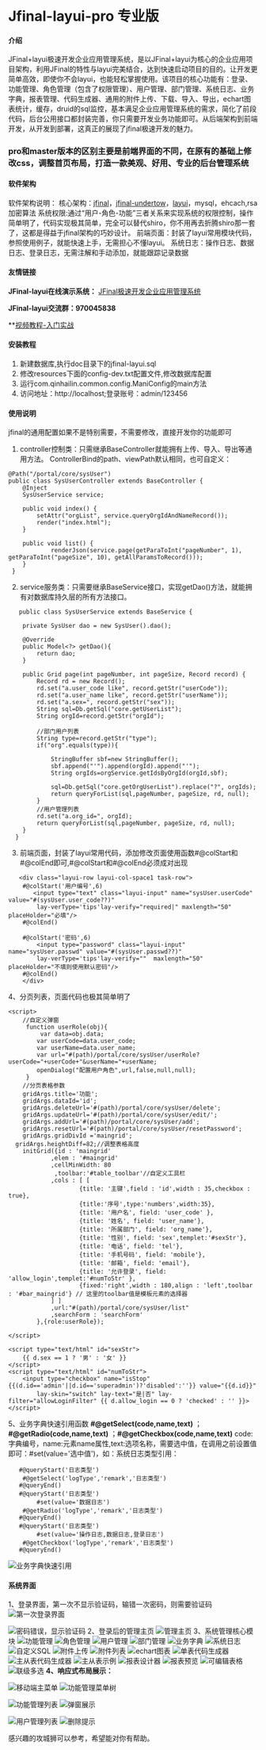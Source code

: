 # Jfinal-layui-pro 专业版

#### 介绍
JFinal+layui极速开发企业应用管理系统，是以JFinal+layui为核心的企业应用项目架构，利用JFinal的特性与layui完美结合，达到快速启动项目的目的。让开发更简单高效，即使你不会layui，也能轻松掌握使用。该项目的核心功能有：登录、功能管理、角色管理（包含了权限管理）、用户管理、部门管理、系统日志、业务字典，报表管理、代码生成器、通用的附件上传、下载、导入、导出，echart图表统计，缓存，druid的sql监控，基本满足企业应用管理系统的需求，简化了前段代码，后台公用接口都封装完善，你只需要开发业务功能即可。从后端架构到前端开发，从开发到部署，这真正的展现了jfinal极速开发的魅力。

 

### pro和master版本的区别主要是前端界面的不同，在原有的基础上修改css，调整首页布局，打造一款美观、好用、专业的后台管理系统


#### 软件架构
软件架构说明：
核心架构：[jfinal](http://www.jfinal.com)，[jfinal-undertow](http://www.jfinal.com/doc/1-4)，[layui](https://www.layui.com/)，mysql，ehcach,rsa加密算法
系统权限:通过“用户-角色-功能”三者关系来实现系统的权限控制，操作简单明了，代码实现极其简单，完全可以替代shiro，你不用再去折腾shiro那一套了，这都是得益于jfinal架构的巧妙设计。
前端页面：封装了layui常用模块代码，参照使用例子，就能快速上手，无需担心不懂layui。
系统日志：操作日志、数据日志、登录日志，无需注解和手动添加，就能跟踪记录数据


#### 友情链接

 **JFinal-layui在线演示系统：** [JFinal极速开发企业应用管理系统](http://www.qinhaisenlin.com:8080/)

 **JFinal-layui交流群：970045838**

 **[视频教程-入门实战](https://www.qinhaisenlin.com/share/47   )

#### 安装教程

1. 新建数据库,执行doc目录下的jfinal-layui.sql
2. 修改resources下面的config-dev.txt配置文件,修改数据库配置
3. 运行com.qinhailin.common.config.ManiConfig的main方法
4. 访问地址：http://localhost;登录账号：admin/123456

#### 使用说明
jfinal的通用配置如果不是特别需要，不需要修改，直接开发你的功能即可

1. controller控制类：只需继承BaseController就能拥有上传、导入、导出等通用方法。
   ControllerBind的path、viewPath默认相同，也可自定义：

```
@Path("/portal/core/sysUser")
public class SysUserController extends BaseController {
	@Inject
	SysUserService service;

	public void index() {
		setAttr("orgList", service.queryOrgIdAndNameRecord());
		render("index.html");
	}

	public void list() {
            renderJson(service.page(getParaToInt("pageNumber", 1), getParaToInt("pageSize", 10), getAllParamsToRecord()));
	}
 }
```

2. service服务类：只需要继承BaseService接口，实现getDao()方法，就能拥有对数据库持久层的所有方法接口。
  
```
   public class SysUserService extends BaseService {

	private SysUser dao = new SysUser().dao();
	
	@Override
	public Model<?> getDao(){
		return dao;
	}

    public Grid page(int pageNumber, int pageSize, Record record) {
		Record rd = new Record();
		rd.set("a.user_code like", record.getStr("userCode"));
		rd.set("a.user_name like", record.getStr("userName"));
		rd.set("a.sex=", record.getStr("sex"));
		String sql=Db.getSql("core.getUserList");
		String orgId=record.getStr("orgId");
		
		//部门用户列表
		String type=record.getStr("type");
		if("org".equals(type)){
			
			StringBuffer sbf=new StringBuffer();
			sbf.append("'").append(orgId).append("'");		
			String orgIds=orgService.getIdsByOrgId(orgId,sbf);
			
			sql=Db.getSql("core.getOrgUserList").replace("?", orgIds);
			return queryForList(sql,pageNumber, pageSize, rd, null);			
		}
		//用户管理列表
		rd.set("a.org_id=", orgId);
		return queryForList(sql,pageNumber, pageSize, rd, null);
	}
  }

```

3. 前端页面，封装了layui常用代码，添加修改页面使用函数#@colStart和#@colEnd即可,#@colStart和#@colEnd必须成对出现
  
```
   <div class="layui-row layui-col-space1 task-row">
	#@colStart('用户编号',6)		
	   <input type="text" class="layui-input" name="sysUser.userCode" value="#(sysUser.user_code??)" 
		lay-verType='tips'lay-verify="required|" maxlength="50" placeHolder="必填"/>
	#@colEnd()
		
	#@colStart('密码',6)
	    <input type="password" class="layui-input" name="sysUser.passwd" value="#(sysUser.passwd??)"
		lay-verType='tips'lay-verify=""  maxlength="50" placeHolder="不填则使用默认密码"/>
	#@colEnd()
    </div>

```

4、分页列表，页面代码也极其简单明了

```
<script>
    //自定义弹窗
	 function userRole(obj){
		 var data=obj.data;
		var userCode=data.user_code;
		var userName=data.user_name;
		var url="#(path)/portal/core/sysUser/userRole?userCode="+userCode+"&userName="+userName;
		openDialog("配置用户角色",url,false,null,null);
	 }
	//分页表格参数
	gridArgs.title='功能';
	gridArgs.dataId='id';
	gridArgs.deleteUrl='#(path)/portal/core/sysUser/delete';
	gridArgs.updateUrl='#(path)/portal/core/sysUser/edit/';
	gridArgs.addUrl='#(path)/portal/core/sysUser/add';
	gridArgs.resetUrl='#(path)/portal/core/sysUser/resetPassword';
	gridArgs.gridDivId ='maingrid';
  gridArgs.heightDiff=82;//调整表格高度
	initGrid({id : 'maingrid'
			,elem : '#maingrid'
			,cellMinWidth: 80
             ,toolbar:'#table_toolbar'//自定义工具栏		
			,cols : [ [
					{title: '主键',field : 'id',width : 35,checkbox : true},						
					{title:'序号',type:'numbers',width:35},
					{title: '用户名', field: 'user_code' },
        			{title: '姓名', field: 'user_name'},
	        		{title: '所属部门', field: 'org_name'},
	        		{title: '性别', field: 'sex',templet:'#sexStr'},
        			{title: '电话', field: 'tel'},
        			{title: '手机号码', field: 'mobile'},
        			{title: '邮箱', field: 'email'},
        			{title: '允许登录', field: 'allow_login',templet:'#numToStr' },																		
					{fixed:'right',width : 180,align : 'left',toolbar : '#bar_maingrid'} // 这里的toolbar值是模板元素的选择器
			] ]
			,url:"#(path)/portal/core/sysUser/list"
			,searchForm : 'searchForm'
		},{role:userRole});
	
</script>

<script type="text/html" id="sexStr">
    {{ d.sex == 1 ? '男' : '女' }}             
</script>
<script type="text/html" id="numToStr">
    <input type="checkbox" name="isStop" {{(d.id=='admin'||d.id=='superadmin')?'disabled':''}} value="{{d.id}}" 
		lay-skin="switch" lay-text="是|否" lay-filter="allowLoginFilter" {{ d.allow_login == 0 ? 'checked' : '' }}>               
</script>
```
5、业务字典快速引用函数
**#@getSelect(code,name,text)** ； **#@getRadio(code,name,text)** ；**#@getCheckbox(code,name,text)** 
code:字典编号，name:元素name属性,text:选项名称，需要选中值，在调用之前设置值即可：#set(value='选中值')，如：系统日志类型引用：
```
   #@queryStart('日志类型')					
	#@getSelect('logType','remark','日志类型')			
   #@queryEnd() 
   #@queryStart('日志类型')
        #set(value='数据日志')					
	#@getRadio('logType','remark','日志类型')			
   #@queryEnd() 
   #@queryStart('日志类型')
        #set(value='操作日志,数据日志,登录日志')					
	#@getCheckbox('logType','remark','日志类型')			
   #@queryEnd() 
```
![业务字典快速引用](https://images.gitee.com/uploads/images/2019/0107/190356_a4e5ac71_1692092.png "日志类型快速引用实例.png")


#### 系统界面
1、登录界面，第一次不显示验证码，输错一次密码，则需要验证码
![第一次登录界面](https://images.gitee.com/uploads/images/2020/1217/174600_440635b1_1692092.png "登录登录.png")

![密码错误，显示验证码](https://images.gitee.com/uploads/images/2020/1217/174703_205ef05a_1692092.png "显示验证码.png")
2、登录后的管理主页
![管理主页](https://images.gitee.com/uploads/images/2020/1217/161507_72b38982_1692092.png "系统管理主页.png")
3、系统管理核心模块
![功能管理](https://images.gitee.com/uploads/images/2020/1217/155447_4e4ea99f_1692092.png "功能管理.png")
![角色管理](https://images.gitee.com/uploads/images/2020/1217/155537_7b4eea63_1692092.png "角色管理.png")
![用户管理](https://images.gitee.com/uploads/images/2020/1217/155606_1e30ad3d_1692092.png "用户管理.png")
![部门管理](https://images.gitee.com/uploads/images/2020/1217/155702_8482791d_1692092.png "部门管理.jpg")
![业务字典](https://images.gitee.com/uploads/images/2020/1217/155735_e5c21d9a_1692092.png "业务字典.png")
![系统日志](https://images.gitee.com/uploads/images/2020/1217/155808_ac86b0d5_1692092.png "系统日志.png")
![自定义SQL](https://images.gitee.com/uploads/images/2020/1217/155848_a01ed2e3_1692092.png "自定义SQL.png")
![附件上传](https://images.gitee.com/uploads/images/2020/1217/160018_b02f38be_1692092.png "附件上传.png")
![附件列表](https://images.gitee.com/uploads/images/2020/1217/160059_447aacad_1692092.png "附件列表.png")
![echart图表](https://images.gitee.com/uploads/images/2020/1217/160140_a64d5839_1692092.png "echart图表.png")
![单表代码生成器](https://images.gitee.com/uploads/images/2020/1217/160237_1d746b3f_1692092.png "代码生成器.png")
![主从表代码生成器](https://images.gitee.com/uploads/images/2020/1217/160317_55b40123_1692092.png "主从表代码生成器.png")
![主从表示例](https://images.gitee.com/uploads/images/2020/1217/160810_05683f52_1692092.png "主从表示例.png")
![报表设计器](https://images.gitee.com/uploads/images/2020/1217/160913_3f056759_1692092.png "报表设计器.png")
![报表预览](https://images.gitee.com/uploads/images/2020/1217/160958_f6997107_1692092.png "报表预览.png")
![可编辑表格](https://images.gitee.com/uploads/images/2020/1217/161043_2b869643_1692092.png "可编辑表格.png")
![联级多选](https://images.gitee.com/uploads/images/2020/1217/161123_9f1cb41e_1692092.png "联级多选.png")
 **4、响应式布局展示：** 

![移动端主菜单](https://images.gitee.com/uploads/images/2020/0121/175529_c0d9ea9e_1692092.png "移动端菜单.png")
![功能管理菜单树](https://images.gitee.com/uploads/images/2020/0121/175635_e8d6b7c6_1692092.png "功能管理菜单树.png")

![功能管理列表](https://images.gitee.com/uploads/images/2020/0121/175750_8fe89fde_1692092.png "功能管理列表.png")
![弹窗展示](https://images.gitee.com/uploads/images/2020/0121/175932_f51966c2_1692092.png "弹窗展示.png")

![用户管理列表](https://images.gitee.com/uploads/images/2020/0121/180430_16c9fab1_1692092.png "用户管理列表.png")
![删除提示](https://images.gitee.com/uploads/images/2020/0121/180754_f657eab0_1692092.png "删除提示.png")

感兴趣的攻城狮可以参考，希望能对你有帮助。